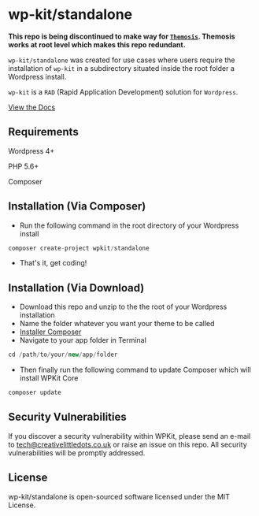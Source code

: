 # wp-kit/standalone

**This repo is being discontinued to make way for [```Themosis```](http://framework.themosis.com/). Themosis works at root level which makes this repo redundant.** 

```wp-kit/standalone``` was created for use cases where users require the installation of ```wp-kit``` in a subdirectory situated inside the root folder a Wordpress install.

```wp-kit``` is a ```RAD``` (Rapid Application Development) solution for ```Wordpress```.

[View the Docs](https://github.com/wp-kit/theme/docs)

## Requirements

Wordpress 4+

PHP 5.6+

Composer

## Installation (Via Composer)

  * Run the following command in the root directory of your Wordpress install
  
  ```php
  composer create-project wpkit/standalone
  ```
  
  * That's it, get coding!
  
## Installation (Via Download)

  * Download this repo and unzip to the the root of your Wordpress installation
  * Name the folder whatever you want your theme to be called  
  * [Installer Composer](https://getcomposer.org/download/)
  * Navigate to your app folder in Terminal
  
  ```php
  cd /path/to/your/new/app/folder
  ```
  
  * Then finally run the following command to update Composer which will install WPKit Core
  
  ```php
  composer update
  ```

## Security Vulnerabilities

If you discover a security vulnerability within WPKit, please send an e-mail to tech@creativelittledots.co.uk or raise an issue on this repo. All security vulnerabilities will be promptly addressed.

## License

wp-kit/standalone is open-sourced software licensed under the MIT License.
